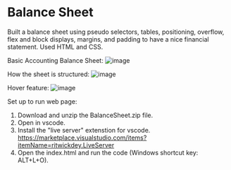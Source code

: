 # Balance Sheet
Built a balance sheet using pseudo selectors, tables, positioning, overflow, flex and block displays, margins, and padding to have a nice financial statement. Used HTML and CSS. 

Basic Accounting Balance Sheet:
![image](https://github.com/kylehraja/BalanceSheet/assets/140476247/b66b3c78-3362-45a7-8a69-72a26b2d6ede)

How the sheet is structured:
![image](https://github.com/kylehraja/BalanceSheet/assets/140476247/487f317d-fd40-4e92-b1a2-0601fa9a7971)

Hover feature:
![image](https://github.com/kylehraja/BalanceSheet/assets/140476247/07fbf61c-47d9-4056-8d40-755e1fa94c84)

Set up to run web page:

1) Download and unzip the BalanceSheet.zip file.
2) Open in vscode.
3) Install the "live server" extenstion for vscode. https://marketplace.visualstudio.com/items?itemName=ritwickdey.LiveServer
4) Open the index.html and run the code (Windows shortcut key: ALT+L+O).

